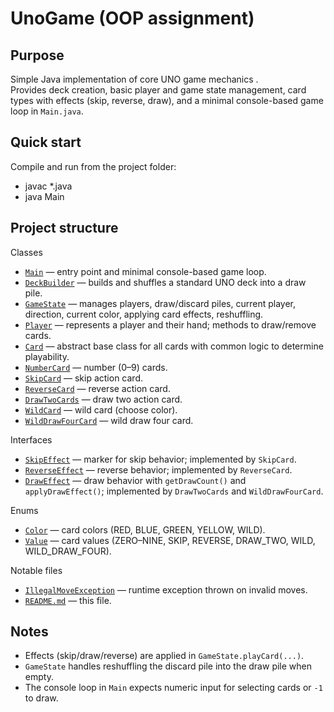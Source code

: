 # UnoGame (OOP assignment)

Purpose
-------
Simple Java implementation of core UNO game mechanics .  
Provides deck creation, basic player and game state management, card types with effects (skip, reverse, draw), and a minimal console-based game loop in `Main.java`.

Quick start
-----------
Compile and run from the project folder:
- javac *.java
- java Main

Project structure
-----------------

Classes
- [`Main`](Main.java) — entry point and minimal console-based game loop.
- [`DeckBuilder`](DeckBuilder.java) — builds and shuffles a standard UNO deck into a draw pile.
- [`GameState`](GameState.java) — manages players, draw/discard piles, current player, direction, current color, applying card effects, reshuffling.
- [`Player`](Player.java) — represents a player and their hand; methods to draw/remove cards.
- [`Card`](Card.java) — abstract base class for all cards with common logic to determine playability.
- [`NumberCard`](NumberCard.java) — number (0–9) cards.
- [`SkipCard`](SkipCard.java) — skip action card.
- [`ReverseCard`](ReverseCard.java) — reverse action card.
- [`DrawTwoCards`](DrawTwoCards.java) — draw two action card.
- [`WildCard`](WildCard.java) — wild card (choose color).
- [`WildDrawFourCard`](WildDrawFourCard.java) — wild draw four card.

Interfaces
- [`SkipEffect`](SkipEffect.java) — marker for skip behavior; implemented by `SkipCard`.
- [`ReverseEffect`](ReverseEffect.java) — reverse behavior; implemented by `ReverseCard`.
- [`DrawEffect`](DrawEffect.java) — draw behavior with `getDrawCount()` and `applyDrawEffect()`; implemented by `DrawTwoCards` and `WildDrawFourCard`.

Enums
- [`Color`](Color.java) — card colors (RED, BLUE, GREEN, YELLOW, WILD).
- [`Value`](Value.java) — card values (ZERO–NINE, SKIP, REVERSE, DRAW_TWO, WILD, WILD_DRAW_FOUR).

Notable files
- [`IllegalMoveException`](IllegalMoveException.java) — runtime exception thrown on invalid moves.
- [`README.md`](README.md) — this file.

Notes
-----
- Effects (skip/draw/reverse) are applied in `GameState.playCard(...)`.  
- `GameState` handles reshuffling the discard pile into the draw pile when empty.  
- The console loop in `Main` expects numeric input for selecting cards or `-1` to draw.
